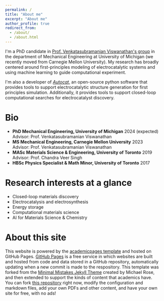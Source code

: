```yaml
---
permalink: /
title: "About me"
excerpt: "About me"
author_profile: true
redirect_from: 
  - /about/
  - /about.html
---
```


I'm a PhD candidate in [Prof. Venkatasubramanian Viswanathan's group](https://www.cmu.edu/me/venkatgroup/) in the department of Mechanical Engineering at University of Michigan (we recently moved from Carnegie Mellon University). My research has broadly centered around first-principles modeling of electrocatalytic systems and using machine learning to guide computational experiment. 

I'm also a developer of [*Autocat*](https://aced-differentiate.github.io/auto_cat/), an open-source python software that provides tools to support electrocatalytic structure generation for first principles simulation. Additionally, it provides tools to support closed-loop computational searches for electrocatalyst discovery.

# Bio
- **PhD Mechanical Engineering, University of Michigan** 2024 (expected)  
    Advisor: Prof. Venkatasubramanian Viswanathan
- **MS Mechanical Engineering, Carnegie Mellon University** 2023  
    Advisor: Prof. Venkatasubramanian Viswanathan
- **MASc Materials Science & Engineering, University of Toronto** 2019  
    Advisor: Prof. Chandra Veer Singh
- **HBSc Physics Specialist & Math Minor, University of Toronto** 2017

# Research interests at a glance
- Closed-loop materials discovery
- Electrocatalysis and electrosynthesis
- Energy storage
- Computational materials science
- AI for Materials Science & Chemistry

# About this site
This website is powered by the [academicpages template](https://github.com/academicpages/academicpages.github.io) and hosted on GitHub Pages. [GitHub Pages](https://pages.github.com) is a free service in which websites are built and hosted from code and data stored in a GitHub repository, automatically updating when a new commit is made to the respository. This template was forked from the [Minimal Mistakes Jekyll Theme](https://mmistakes.github.io/minimal-mistakes/) created by Michael Rose, and then extended to support the kinds of content that academics have. You can fork [this repository](https://github.com/academicpages/academicpages.github.io) right now, modify the configuration and markdown files, add your own PDFs and other content, and have your own site for free, with no ads!